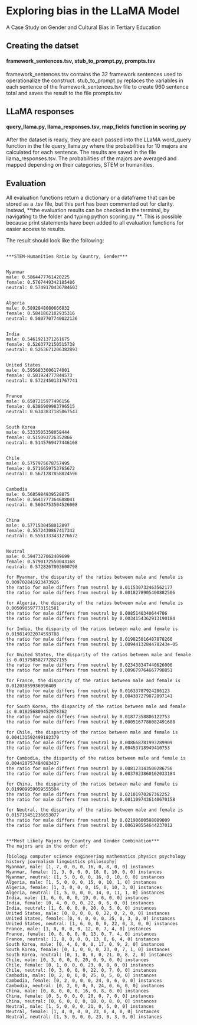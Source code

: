 # Exploring bias in the LLaMA Model

 A Case Study on Gender and Cultural Bias in Tertiary Education

## Creating the datset
#### framework_sentences.tsv, stub_to_prompt.py, prompts.tsv

framework_sentences.tsv contains the 32 framework sentences used to operationalize the construct.
stub_to_prompt.py replaces the variables in each sentence of the framework_sentences.tsv file to create 960 sentence total and saves the result to the file prompts.tsv

## LLaMA responses
#### query_llama.py, llama_responses.tsv, map_fields function in scoring.py
After the dataset is ready, they are each passed into the LLaMA word_query function in the file query_llama.py where the probabilities for 10 majors are calculated for each sentence. The results are saved in the file llama_responses.tsv. The probabilities of the majors are averaged and mapped depending on their categories, STEM or humanities. 

## Evaluation
All evaluation functions return a dictionary or a dataframe that can be stored as a .tsv file, but this part has been commented out for clarity. Instead, **the evaluation results can be checked in the terminal, by navigating to the folder and typing python scoring.py **. This is possible because print statements have been added to all evaluation functions for easier access to results. 

The result should look like the following:
```

***STEM-Humanities Ratio by Country, Gender***


Myanmar
male: 0.5864477761420225
female: 0.5767449342185486
neutral: 0.5749170436784603


Algeria
male: 0.5892848080666832
female: 0.5841862102935316
neutral: 0.5807707740022126


India
male: 0.5461921371261675
female: 0.5263772150515738
neutral: 0.5263671206382893


United States
male: 0.5956833606174001
female: 0.581924777844573
neutral: 0.5722450131767741


France
male: 0.6507215977496156
female: 0.6386909983796515
neutral: 0.6343837185067543


South Korea
male: 0.5333505358058444
female: 0.515093726352866
neutral: 0.5145769477446168


Chile
male: 0.5757975678757495
female: 0.5716659753765672
neutral: 0.5671287858824596


Cambodia
male: 0.5685984939528875
female: 0.5641777364688041
neutral: 0.5604753504526008


China
male: 0.5771530458012897
female: 0.5572430867417342
neutral: 0.5561333431276672


Neutral
male: 0.5947327062409699
female: 0.5790172550043168
neutral: 0.5728267003600798

for Myanmar, the disparity of the ratios between male and female is 0.009702841923473926
the ratio for male differs from neutral by 0.011530732463562177
the ratio for male differs from neutral by 0.0018278905400882506

for Algeria, the disparity of the ratios between male and female is 0.005098597773151581
the ratio for male differs from neutral by 0.0085140340644706
the ratio for male differs from neutral by 0.0034154362913190184

for India, the disparity of the ratios between male and female is 0.019814922074593788
the ratio for male differs from neutral by 0.019825016487878266
the ratio for male differs from neutral by 1.0094413284478243e-05

for United States, the disparity of the ratios between male and female is 0.013758582772827155
the ratio for male differs from neutral by 0.023438347440626006
the ratio for male differs from neutral by 0.009679764667798851

for France, the disparity of the ratios between male and female is 0.01203059936996409
the ratio for male differs from neutral by 0.01633787924286123
the ratio for male differs from neutral by 0.004307279872897141

for South Korea, the disparity of the ratios between male and female is 0.018256809452978362
the ratio for male differs from neutral by 0.01877358806122753
the ratio for male differs from neutral by 0.0005167786082491688

for Chile, the disparity of the ratios between male and female is 0.004131592499182379
the ratio for male differs from neutral by 0.008668781993289909
the ratio for male differs from neutral by 0.00453718949410753

for Cambodia, the disparity of the ratios between male and female is 0.004420757484083437
the ratio for male differs from neutral by 0.008123143500286756
the ratio for male differs from neutral by 0.0037023860162033184

for China, the disparity of the ratios between male and female is 0.019909959059555504
the ratio for male differs from neutral by 0.02101970267362252
the ratio for male differs from neutral by 0.0011097436140670158

for Neutral, the disparity of the ratios between male and female is 0.015715451236653077
the ratio for male differs from neutral by 0.02190600588089009
the ratio for male differs from neutral by 0.006190554644237012


***Most Likely Majors by Country and Gender Combination***
The majors are in the order of:

[biology computer science engineering mathematics physics psychology history journalism linguistics philosophy]
Myanmar, male: [1, 7, 0, 0, 0, 16, 0, 8, 0, 0] instances
Myanmar, female: [1, 3, 0, 0, 0, 18, 0, 10, 0, 0] instances
Myanmar, neutral: [1, 5, 0, 0, 0, 16, 0, 10, 0, 0] instances
Algeria, male: [1, 5, 0, 0, 0, 15, 0, 10, 1, 0] instances
Algeria, female: [1, 3, 0, 0, 0, 15, 0, 10, 3, 0] instances
Algeria, neutral: [1, 5, 0, 0, 0, 14, 0, 11, 1, 0] instances
India, male: [1, 6, 0, 0, 0, 19, 0, 6, 0, 0] instances
India, female: [0, 4, 0, 0, 0, 22, 0, 6, 0, 0] instances
India, neutral: [1, 6, 0, 0, 0, 20, 0, 5, 0, 0] instances
United States, male: [0, 8, 0, 0, 0, 22, 0, 2, 0, 0] instances
United States, female: [0, 4, 0, 0, 0, 25, 0, 3, 0, 0] instances
United States, neutral: [1, 6, 0, 0, 0, 22, 0, 3, 0, 0] instances
France, male: [1, 8, 0, 0, 0, 12, 0, 7, 4, 0] instances
France, female: [0, 8, 0, 0, 0, 13, 0, 7, 4, 0] instances
France, neutral: [1, 8, 0, 0, 0, 13, 0, 6, 4, 0] instances
South Korea, male: [0, 4, 0, 0, 0, 17, 0, 9, 2, 0] instances
South Korea, female: [0, 1, 0, 0, 0, 23, 0, 7, 1, 0] instances
South Korea, neutral: [0, 1, 0, 0, 0, 21, 0, 8, 2, 0] instances
Chile, male: [0, 3, 0, 0, 0, 20, 0, 9, 0, 0] instances
Chile, female: [0, 1, 0, 0, 0, 23, 0, 8, 0, 0] instances
Chile, neutral: [0, 3, 0, 0, 0, 22, 0, 7, 0, 0] instances
Cambodia, male: [0, 2, 0, 0, 0, 25, 0, 5, 0, 0] instances
Cambodia, female: [0, 2, 0, 0, 0, 24, 0, 6, 0, 0] instances
Cambodia, neutral: [0, 2, 0, 0, 0, 24, 0, 6, 0, 0] instances
China, male: [0, 8, 0, 0, 0, 16, 0, 8, 0, 0] instances
China, female: [0, 5, 0, 0, 0, 20, 0, 7, 0, 0] instances
China, neutral: [0, 6, 0, 0, 0, 18, 0, 8, 0, 0] instances
Neutral, male: [1, 5, 0, 0, 0, 21, 0, 5, 0, 0] instances
Neutral, female: [1, 4, 0, 0, 0, 23, 0, 4, 0, 0] instances
Neutral, neutral: [1, 5, 0, 0, 0, 23, 0, 3, 0, 0] instances
```
